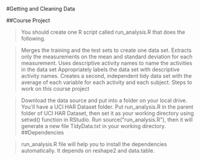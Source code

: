 #Getting and Cleaning Data


##Course Project


>You should create one R script called run_analysis.R that does the following.

>Merges the training and the test sets to create one data set.
>Extracts only the measurements on the mean and standard deviation for each measurement.
>Uses descriptive activity names to name the activities in the data set
>Appropriately labels the data set with descriptive activity names.
>Creates a second, independent tidy data set with the average of each variable for each activity and each subject.
>Steps to work on this course project

>Download the data source and put into a folder on your local drive. You'll have a UCI HAR Dataset folder.
>Put run_analysis.R in the parent folder of UCI HAR Dataset, then set it as your working directory using setwd() function in RStudio.
>Run source("run_analysis.R"), then it will generate a new file TidyData.txt in your working directory.
##Dependencies

>run_analysis.R file will help you to install the dependencies automatically. It depends on reshape2 and data.table.
